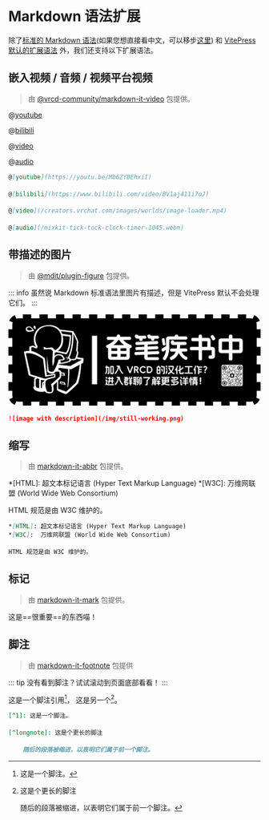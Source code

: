 # Markdown 语法扩展

除了[标准的 Markdown 语法](https://markdown.com.cn/)(如果您想直接看中文，可以移步[这里](https://markdown.com.cn/)) 和 [VitePress 默认的扩展语法](https://vitepress.dev/guide/markdown) 外，我们还支持以下扩展语法。

## 嵌入视频 / 音频 / 视频平台视频

> 由 [@vrcd-community/markdown-it-video](https://www.npmjs.com/package/@vrcd-community/markdown-it-video) 包提供。

@[youtube](https://youtu.be/Mb6ZYBEhxiI)

@[bilibili](https://www.bilibili.com/video/BV1aj411i7oJ)

@[video](/creators.vrchat.com/images/worlds/image-loader.mp4)

@[audio](/mixkit-tick-tock-clock-timer-1045.webm)

```markdown
@[youtube](https://youtu.be/Mb6ZYBEhxiI)

@[bilibili](https://www.bilibili.com/video/BV1aj411i7oJ)

@[video](/creators.vrchat.com/images/worlds/image-loader.mp4)

@[audio](/mixkit-tick-tock-clock-timer-1045.webm)
```

## 带描述的图片

> 由 [@mdit/plugin-figure](https://www.npmjs.com/package/@mdit/plugin-figure) 包提供。

::: info
虽然说 Markdown 标准语法里图片有描述，但是 VitePress 默认不会处理它们。
:::

![image with description](/img/still-working.png)

```markdown
![image with description](/img/still-working.png)
```

## 缩写

> 由 [markdown-it-abbr](https://www.npmjs.com/package/markdown-it-abbr) 包提供。

*[HTML]: 超文本标记语言 (Hyper Text Markup Language)
*[W3C]:  万维网联盟 (World Wide Web Consortium)

HTML 规范是由 W3C 维护的。

```markdown
*[HTML]: 超文本标记语言 (Hyper Text Markup Language)
*[W3C]:  万维网联盟 (World Wide Web Consortium)

HTML 规范是由 W3C 维护的。
```

## 标记

> 由 [markdown-it-mark](https://www.npmjs.com/package/markdown-it-mark) 包提供。

这是==很重要==的东西喵！

## 脚注

> 由 [markdown-it-footnote](https://www.npmjs.com/package/markdown-it-footnote) 包提供

::: tip
没有看到脚注？试试滚动到页面底部看看！
:::

这是一个脚注引用[^1]， 这是另一个[^longnote]。

```markdown
[^1]: 这是一个脚注。

[^longnote]: 这是个更长的脚注

    随后的段落被缩进，以表明它们属于前一个脚注。
```


[^1]: 这是一个脚注。

[^longnote]: 这是个更长的脚注

    随后的段落被缩进，以表明它们属于前一个脚注。
